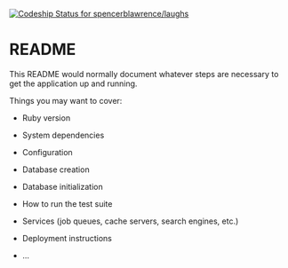 [![Codeship Status for spencerblawrence/laughs](https://app.codeship.com/projects/01bd9c40-0add-0137-2bed-02ad0a8153d5/status?branch=master)](https://app.codeship.com/projects/326295)

# README

This README would normally document whatever steps are necessary to get the
application up and running.

Things you may want to cover:

* Ruby version

* System dependencies

* Configuration

* Database creation

* Database initialization

* How to run the test suite

* Services (job queues, cache servers, search engines, etc.)

* Deployment instructions

* ...

